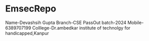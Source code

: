 # EmsecRepo
Name-Devashsih Gupta
Branch-CSE
PassOut batch-2024
Mobile-6389707199
Colllege-Dr.ambedkar institute of technolgy for handicapped,Kanpur
